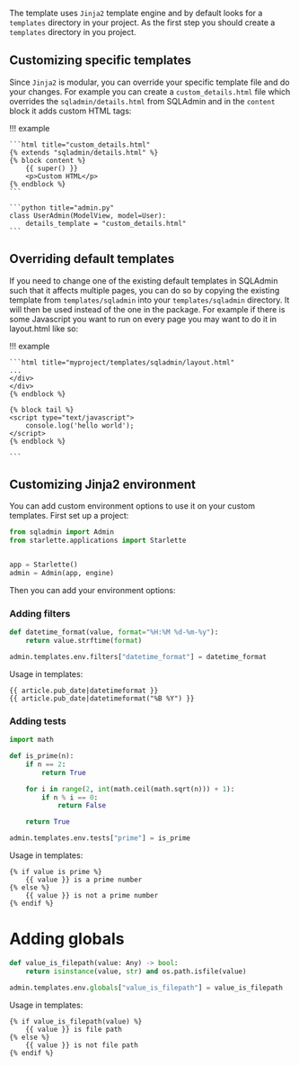 The template uses `Jinja2` template engine and by default looks for a `templates` directory in your project. As the first step you should create a `templates` directory in you project.

## Customizing specific templates

Since `Jinja2` is modular, you can override your specific template file and do your changes.
For example you can create a `custom_details.html` file which overrides the `sqladmin/details.html` from
SQLAdmin and in the `content` block it adds custom HTML tags:

!!! example

    ```html title="custom_details.html"
    {% extends "sqladmin/details.html" %}
    {% block content %}
        {{ super() }}
        <p>Custom HTML</p>
    {% endblock %}
    ```

    ```python title="admin.py"
    class UserAdmin(ModelView, model=User):
        details_template = "custom_details.html"
    ```

## Overriding default templates

If you need to change one of the existing default templates in SQLAdmin such that it affects multiple pages, you can do so by copying the existing template from `templates/sqladmin` into your `templates/sqladmin` directory. It will then be used instead of the one in the package. For example if there is some Javascript you want to run on every page you may want to do it in layout.html like so:

!!! example

    ```html title="myproject/templates/sqladmin/layout.html"
    ...
    </div>
    </div>
    {% endblock %}

    {% block tail %}
    <script type="text/javascript">
        console.log('hello world');
    </script>
    {% endblock %}

    ```

## Customizing Jinja2 environment

You can add custom environment options to use it on your custom templates. First set up a project:

```python
from sqladmin import Admin
from starlette.applications import Starlette


app = Starlette()
admin = Admin(app, engine)
```

Then you can add your environment options:

### Adding filters

```python
def datetime_format(value, format="%H:%M %d-%m-%y"):
    return value.strftime(format)

admin.templates.env.filters["datetime_format"] = datetime_format
```

Usage in templates:

```
{{ article.pub_date|datetimeformat }}
{{ article.pub_date|datetimeformat("%B %Y") }}
```

### Adding tests

```python
import math

def is_prime(n):
    if n == 2:
        return True

    for i in range(2, int(math.ceil(math.sqrt(n))) + 1):
        if n % i == 0:
            return False

    return True

admin.templates.env.tests["prime"] = is_prime
```

Usage in templates:

```
{% if value is prime %}
    {{ value }} is a prime number
{% else %}
    {{ value }} is not a prime number
{% endif %}
```

# Adding globals

```python
def value_is_filepath(value: Any) -> bool:
    return isinstance(value, str) and os.path.isfile(value)

admin.templates.env.globals["value_is_filepath"] = value_is_filepath
```

Usage in templates:

```
{% if value_is_filepath(value) %}
    {{ value }} is file path
{% else %}
    {{ value }} is not file path
{% endif %}
```

